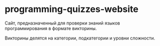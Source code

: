 # programming-quizzes-website
<p>Сайт, предназначенный для проверки знаний языков программирования в формате викторины.</p>
<p>Викторины делятся на категории, подкатегории и уровни сложности.</p>
